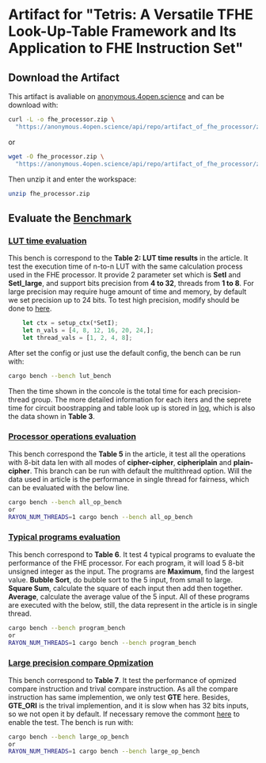 # Artifact for "Tetris: A Versatile TFHE Look-Up-Table Framework and Its Application to FHE Instruction Set"

## Download the Artifact

This artifact is avaliable on [anonymous.4open.science](https://anonymous.4open.science/r/artifact_of_fhe_processor/) and can be download with:

```bash
curl -L -o fhe_processor.zip \
  "https://anonymous.4open.science/api/repo/artifact_of_fhe_processor/zip"
```

or

```bash
wget -O fhe_processor.zip \
  "https://anonymous.4open.science/api/repo/artifact_of_fhe_processor/zip"
```

Then unzip it and enter the workspace:

```bash
unzip fhe_processor.zip 
```

## Evaluate the [Benchmark](./benches/)

### [LUT time evaluation](./benches/lut_bench.rs)

This bench is correspond to the **Table 2: LUT time results** in the article. It test the execution time of n-to-n LUT with the same calculation process used in the FHE processor. It provide 2 parameter set which is **SetI** and **SetI_large**, and support bits precision from **4 to 32**, threads from **1 to 8**. For large precision may require huge amount of time and memory, by default we set precision up to 24 bits. To test high precision, modify should be done to [here](./benches/lut_bench.rs#L293-L295).

```RUST
    let ctx = setup_ctx(*SetI);
    let n_vals = [4, 8, 12, 16, 20, 24,];
    let thread_vals = [1, 2, 4, 8];
```

After set the config or just use the default config, the bench can be run with:

```bash
cargo bench --bench lut_bench
```

Then the time shown in the concole is the total time for each precision-thread group. The more detailed information for each iters and the seprete time for circuit boostrapping and table look up is stored in [log](./target/bench_logs), which is also the data shown in **Table 3**.

### [Processor operations evaluation](./benches/all_op_bench.rs)

This bench correspond the **Table 5** in the article, it test all the operations with 8-bit data len with all modes of **cipher-cipher**, **cipheriplain** and **plain-cipher**. This branch can be run with default the multithread option. Will the data used in article is the performance in single thread for fairness, which can be evaluated with the below line.

```bash
cargo bench --bench all_op_bench
or
RAYON_NUM_THREADS=1 cargo bench --bench all_op_bench
```

### [Typical programs evaluation](./benches/program_bench.rs)

This bench correspond to **Table 6**. It test 4 typical programs to evaluate the performance of the FHE processor. For each program, it will load 5 8-bit unsigned integer as the input. The programs are **Maximum**, find the largest value. **Bubble Sort**, do bubble sort to the 5 input, from small to large. **Square Sum**, calculate the square of each input then add then together. **Average**, calculate the average value of the 5 input. All of these programs are executed with the below, still, the data represent in the article is in single thread.

```bash
cargo bench --bench program_bench
or
RAYON_NUM_THREADS=1 cargo bench --bench program_bench
```

### [Large precision compare Opmization](./benches/large_op_bench.rs)

This bench correspond to **Table 7**. It test the performance of opmized compare instruction and trival compare instruction. As all the compare instruction has same implemention, we only test **GTE** here. Besides, **GTE_ORI** is the trival implemention, and it is slow when has 32 bits inputs, so we not open it by default. If necessary remove the commont [here](./benches/large_op_bench.rs#L34-L36) to enable the test. The bench is run with:

```bash
cargo bench --bench large_op_bench
or
RAYON_NUM_THREADS=1 cargo bench --bench large_op_bench
```
